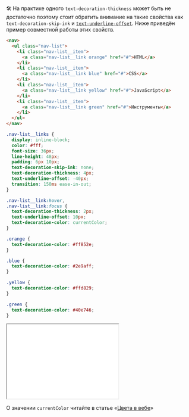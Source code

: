🛠 На практике одного `text-decoration-thickness` может быть не достаточно поэтому стоит обратить внимание на такие свойства как `text-decoration-skip-ink` и [`text-underline-offset`](/css/text-underline-offset). Ниже приведён пример совместной работы этих свойств.

```html
<nav>
  <ul class="nav-list">
    <li class="nav-list__item">
      <a class="nav-list__link orange" href="#">HTML</a>
    </li>
    <li class="nav-list__item">
      <a class="nav-list__link blue" href="#">CSS</a>
    </li>
    <li class="nav-list__item">
      <a class="nav-list__link yellow" href="#">JavaScript</a>
    </li>
    <li class="nav-list__item">
      <a class="nav-list__link green" href="#">Инструменты</a>
    </li>
  </ul>
</nav>
```

```css
.nav-list__links {
  display: inline-block;
  color: #fff;
  font-size: 36px;
  line-height: 48px;
  padding: 6px 10px;
  text-decoration-skip-ink: none;
  text-decoration-thickness: 4px;
  text-underline-offset: -40px;
  transition: 150ms ease-in-out;
}

.nav-list__link:hover,
.nav-list__link:focus {
  text-decoration-thickness: 2px;
  text-underline-offset: 10px;
  text-decoration-color: currentColor;
}

.orange {
  text-decoration-color: #ff852e;
}

.blue {
  text-decoration-color: #2e9aff;
}

.yellow {
  text-decoration-color: #ffd829;
}

.green {
  text-decoration-color: #40e746;
}
```

<iframe title="Пример навигации" src="../demos/navigation/" height="200"></iframe>

О значении `currentColor` читайте в статье «[Цвета в вебе](/css/web-colors/#currentcolor)»
